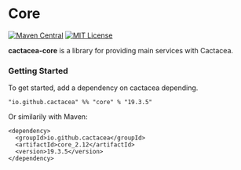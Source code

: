 Core
==========================================================
[![Maven Central](https://maven-badges.herokuapp.com/maven-central/io.github.cactacea/server_2.12/badge.svg)](https://maven-badges.herokuapp.com/maven-central/io.github.cactacea/server_2.12)
[![MIT License](http://img.shields.io/badge/license-MIT-blue.svg?style=flat)](LICENSE)

**cactacea-core** is a library for providing main services with Cactacea.

### Getting Started

To get started, add a dependency on cactacea depending.

```
"io.github.cactacea" %% "core" % "19.3.5"
```
Or similarily with Maven:
```
<dependency>
  <groupId>io.github.cactacea</groupId>
  <artifactId>core_2.12</artifactId>
  <version>19.3.5</version>
</dependency>
```


